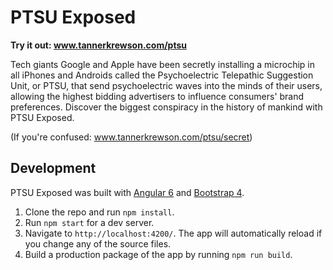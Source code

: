 # PTSU Exposed

**Try it out: www.tannerkrewson.com/ptsu**

Tech giants Google and Apple have been secretly installing a microchip in all iPhones and Androids called the Psychoelectric Telepathic Suggestion Unit, or PTSU, that send psychoelectric waves into the minds of their users, allowing the highest bidding advertisers to influence consumers' brand preferences. Discover the biggest conspiracy in the history of mankind with PTSU Exposed. 

(If you're confused: www.tannerkrewson.com/ptsu/secret)

## Development

PTSU Exposed was built with [Angular 6](https://angular.io/) and [Bootstrap 4](https://getbootstrap.com/).

1. Clone the repo and run `npm install`.
2. Run `npm start` for a dev server. 
3. Navigate to `http://localhost:4200/`. The app will automatically reload if you change any of the source files.
4. Build a production package of the app by running `npm run build`.
